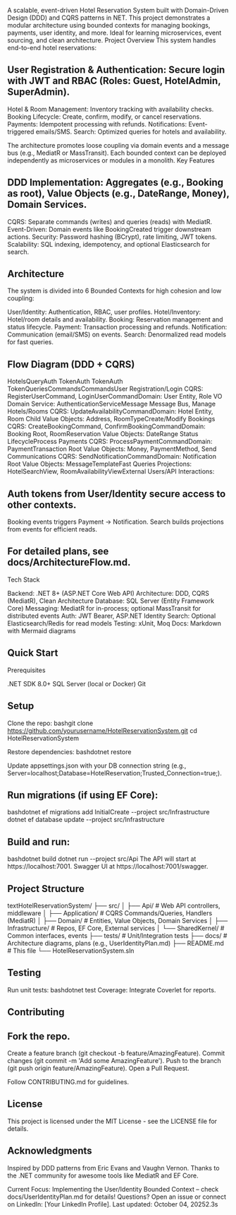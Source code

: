 A scalable, event-driven Hotel Reservation System built with Domain-Driven Design (DDD) and CQRS patterns in NET. This project demonstrates a modular architecture using bounded contexts for managing bookings, payments, user identity, and more. Ideal for learning microservices, event sourcing, and clean architecture.
Project Overview
This system handles end-to-end hotel reservations:

## User Registration & Authentication: Secure login with JWT and RBAC (Roles: Guest, HotelAdmin, SuperAdmin).
Hotel & Room Management: Inventory tracking with availability checks.
Booking Lifecycle: Create, confirm, modify, or cancel reservations.
Payments: Idempotent processing with refunds.
Notifications: Event-triggered emails/SMS.
Search: Optimized queries for hotels and availability.

The architecture promotes loose coupling via domain events and a message bus (e.g., MediatR or MassTransit). Each bounded context can be deployed independently as microservices or modules in a monolith.
Key Features

## DDD Implementation: Aggregates (e.g., Booking as root), Value Objects (e.g., DateRange, Money), Domain Services.
CQRS: Separate commands (writes) and queries (reads) with MediatR.
Event-Driven: Domain events like BookingCreated trigger downstream actions.
Security: Password hashing (BCrypt), rate limiting, JWT tokens.
Scalability: SQL indexing, idempotency, and optional Elasticsearch for search.

## Architecture
The system is divided into 6 Bounded Contexts for high cohesion and low coupling:

User/Identity: Authentication, RBAC, user profiles.
Hotel/Inventory: Hotel/room details and availability.
Booking: Reservation management and status lifecycle.
Payment: Transaction processing and refunds.
Notification: Communication (email/SMS) on events.
Search: Denormalized read models for fast queries.

## Flow Diagram (DDD + CQRS)
HotelsQueryAuth TokenAuth TokenAuth TokenQueriesCommandsCommandsUser Registration/Login
CQRS: RegisterUserCommand, LoginUserCommandDomain: User Entity, Role VO
Domain Service: AuthenticationServiceMessage Message Bus, Manage Hotels/Rooms
CQRS: UpdateAvailabilityCommandDomain: Hotel Entity, Room Child
Value Objects: Address, RoomTypeCreate/Modify Bookings
CQRS: CreateBookingCommand, ConfirmBookingCommandDomain: Booking Root, RoomReservation
Value Objects: DateRange
Status LifecycleProcess Payments
CQRS: ProcessPaymentCommandDomain: PaymentTransaction Root
Value Objects: Money, PaymentMethod, Send Communications
CQRS: SendNotificationCommandDomain: Notification Root
Value Objects: MessageTemplateFast Queries
Projections: HotelSearchView, RoomAvailabilityViewExternal Users/API
Interactions:

## Auth tokens from User/Identity secure access to other contexts.
Booking events triggers Payment → Notification.
Search builds projections from events for efficient reads.

## For detailed plans, see docs/ArchitectureFlow.md.
Tech Stack

Backend: .NET 8+ (ASP.NET Core Web API)
Architecture: DDD, CQRS (MediatR), Clean Architecture
Database: SQL Server (Entity Framework Core)
Messaging: MediatR for in-process; optional MassTransit for distributed events
Auth: JWT Bearer, ASP.NET Identity
Search: Optional Elasticsearch/Redis for read models
Testing: xUnit, Moq
Docs: Markdown with Mermaid diagrams

## Quick Start
Prerequisites

.NET SDK 8.0+
SQL Server (local or Docker)
Git

## Setup


Clone the repo:
bashgit clone https://github.com/yourusername/HotelReservationSystem.git
cd HotelReservationSystem


Restore dependencies:
bashdotnet restore


Update appsettings.json with your DB connection string (e.g., Server=localhost;Database=HotelReservation;Trusted_Connection=true;).


## Run migrations (if using EF Core):
bashdotnet ef migrations add InitialCreate --project src/Infrastructure
dotnet ef database update --project src/Infrastructure


## Build and run:
bashdotnet build
dotnet run --project src/Api
The API will start at https://localhost:7001. Swagger UI at https://localhost:7001/swagger.



## Project Structure
textHotelReservationSystem/
├── src/
│   ├── Api/                  # Web API controllers, middleware
│   ├── Application/          # CQRS Commands/Queries, Handlers (MediatR)
│   ├── Domain/               # Entities, Value Objects, Domain Services
│   ├── Infrastructure/       # Repos, EF Core, External services
│   └── SharedKernel/         # Common interfaces, events
├── tests/                    # Unit/Integration tests
├── docs/                     # Architecture diagrams, plans (e.g., UserIdentityPlan.md)
├── README.md                 # This file
└── HotelReservationSystem.sln
## Testing
Run unit tests:
bashdotnet test
Coverage: Integrate Coverlet for reports.
## Contributing

## Fork the repo.
Create a feature branch (git checkout -b feature/AmazingFeature).
Commit changes (git commit -m 'Add some AmazingFeature').
Push to the branch (git push origin feature/AmazingFeature).
Open a Pull Request.

Follow CONTRIBUTING.md for guidelines.
## License
This project is licensed under the MIT License - see the LICENSE file for details.
## Acknowledgments

Inspired by DDD patterns from Eric Evans and Vaughn Vernon.
Thanks to the .NET community for awesome tools like MediatR and EF Core.


Current Focus: Implementing the User/Identity Bounded Context – check docs/UserIdentityPlan.md for details!
Questions? Open an issue or connect on LinkedIn: [Your LinkedIn Profile].
Last updated: October 04, 20252.3s
